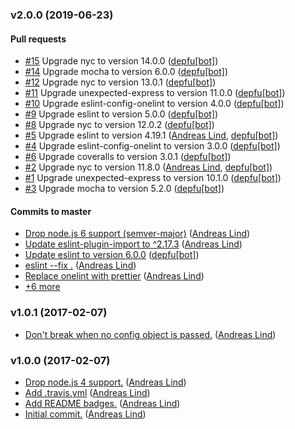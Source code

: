 ### v2.0.0 (2019-06-23)

#### Pull requests

- [#15](https://github.com/papandreou/express-extendcsp/pull/15) Upgrade nyc to version 14.0.0 ([depfu[bot]](mailto:depfu[bot]@users.noreply.github.com))
- [#14](https://github.com/papandreou/express-extendcsp/pull/14) Upgrade mocha to version 6.0.0 ([depfu[bot]](mailto:depfu[bot]@users.noreply.github.com))
- [#12](https://github.com/papandreou/express-extendcsp/pull/12) Upgrade nyc to version 13.0.1 ([depfu[bot]](mailto:depfu[bot]@users.noreply.github.com))
- [#11](https://github.com/papandreou/express-extendcsp/pull/11) Upgrade unexpected-express to version 11.0.0 ([depfu[bot]](mailto:depfu[bot]@users.noreply.github.com))
- [#10](https://github.com/papandreou/express-extendcsp/pull/10) Upgrade eslint-config-onelint to version 4.0.0 ([depfu[bot]](mailto:depfu[bot]@users.noreply.github.com))
- [#9](https://github.com/papandreou/express-extendcsp/pull/9) Upgrade eslint to version 5.0.0 ([depfu[bot]](mailto:depfu[bot]@users.noreply.github.com))
- [#8](https://github.com/papandreou/express-extendcsp/pull/8) Upgrade nyc to version 12.0.2 ([depfu[bot]](mailto:depfu[bot]@users.noreply.github.com))
- [#5](https://github.com/papandreou/express-extendcsp/pull/5) Upgrade eslint to version 4.19.1 ([Andreas Lind](mailto:andreaslindpetersen@gmail.com), [depfu[bot]](mailto:depfu[bot]@users.noreply.github.com))
- [#4](https://github.com/papandreou/express-extendcsp/pull/4) Upgrade eslint-config-onelint to version 3.0.0 ([depfu[bot]](mailto:depfu[bot]@users.noreply.github.com))
- [#6](https://github.com/papandreou/express-extendcsp/pull/6) Upgrade coveralls to version 3.0.1 ([depfu[bot]](mailto:depfu[bot]@users.noreply.github.com))
- [#2](https://github.com/papandreou/express-extendcsp/pull/2) Upgrade nyc to version 11.8.0 ([Andreas Lind](mailto:andreaslindpetersen@gmail.com), [depfu[bot]](mailto:depfu[bot]@users.noreply.github.com))
- [#1](https://github.com/papandreou/express-extendcsp/pull/1) Upgrade unexpected-express to version 10.1.0 ([depfu[bot]](mailto:depfu[bot]@users.noreply.github.com))
- [#3](https://github.com/papandreou/express-extendcsp/pull/3) Upgrade mocha to version 5.2.0 ([depfu[bot]](mailto:depfu[bot]@users.noreply.github.com))

#### Commits to master

- [Drop node.js 6 support \(semver-major\)](https://github.com/papandreou/express-extendcsp/commit/da8498b6724184e2a0f8cbc3b404e1d30bfbddbf) ([Andreas Lind](mailto:andreaslindpetersen@gmail.com))
- [Update eslint-plugin-import to ^2.17.3](https://github.com/papandreou/express-extendcsp/commit/e0add0f358928888552a180f314b6565733a5156) ([Andreas Lind](mailto:andreaslindpetersen@gmail.com))
- [Update eslint to version 6.0.0](https://github.com/papandreou/express-extendcsp/commit/03c3a8ffe37bcf3638973392bbaf6809bf07e5de) ([depfu[bot]](mailto:23717796+depfu[bot]@users.noreply.github.com))
- [eslint --fix .](https://github.com/papandreou/express-extendcsp/commit/2e0c1cdcd27c0209e494726461a2d173fd25902e) ([Andreas Lind](mailto:andreaslindpetersen@gmail.com))
- [Replace onelint with prettier](https://github.com/papandreou/express-extendcsp/commit/3fadb07aafc3a119743c08663c4a3ef1f0eb00d9) ([Andreas Lind](mailto:andreaslindpetersen@gmail.com))
- [+6 more](https://github.com/papandreou/express-extendcsp/compare/v1.0.1...v2.0.0)

### v1.0.1 (2017-02-07)

- [Don't break when no config object is passed.](https://github.com/papandreou/express-extendcsp/commit/a3859c3aae673170f02b7f9fac1e849e4b23ba0f) ([Andreas Lind](mailto:andreas@one.com))

### v1.0.0 (2017-02-07)

- [Drop node.js 4 support.](https://github.com/papandreou/express-extendcsp/commit/4cd4761c0db6ed29ae4760205a469af7aa6ac764) ([Andreas Lind](mailto:andreas@one.com))
- [Add .travis.yml](https://github.com/papandreou/express-extendcsp/commit/8a747c8fd9ef9ec3a2ea1e37e3f6c5bbfdecde81) ([Andreas Lind](mailto:andreas@one.com))
- [Add README badges.](https://github.com/papandreou/express-extendcsp/commit/6324df1bb0268ca74a07b35e5914f785dd5efa62) ([Andreas Lind](mailto:andreas@one.com))
- [Initial commit.](https://github.com/papandreou/express-extendcsp/commit/1b1c220b7a8fe094c84e6b68d3e93e207b281096) ([Andreas Lind](mailto:andreas@one.com))

